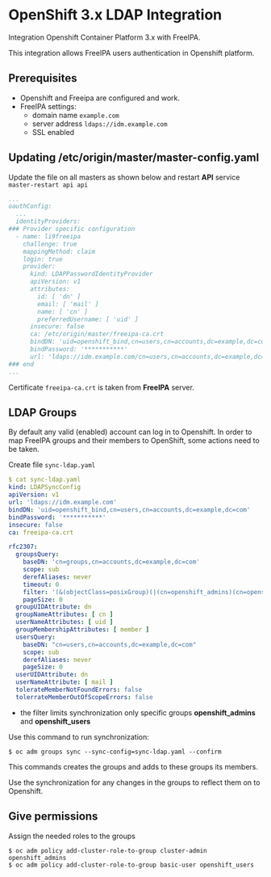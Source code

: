 # OpenShift 3.x LDAP Integration

Integration Openshift Container Platform 3.x with FreeIPA.

This integration allows FreeIPA users authentication in Openshift platform.

## Prerequisites

* Openshift and Freeipa are configured and work.
* FreeIPA settings:
  * domain name `example.com`
  * server address `ldaps://idm.example.com`
  * SSL enabled


## Updating /etc/origin/master/master-config.yaml
Update the file on all masters as shown below and restart __API__ service `master-restart api api`
```yaml
...
oauthConfig:
  ...
  identityProviders:
### Provider specific configuration
  - name: li9freeipa
    challenge: true
    mappingMethod: claim
    login: true
    provider:
      kind: LDAPPasswordIdentityProvider
      apiVersion: v1
      attributes:
        id: [ 'dn' ]
        email: [ 'mail' ]
        name: [ 'cn' ]
        preferredUsername: [ 'uid' ]
      insecure: false
      ca: /etc/origin/master/freeipa-ca.crt
      bindDN: 'uid=openshift_bind,cn=users,cn=accounts,dc=example,dc=com'
      bindPassword: '***********'
      url: 'ldaps://idm.example.com/cn=users,cn=accounts,dc=example,dc=com?uid'
### end
...
```
Certificate `freeipa-ca.crt` is taken from __FreeIPA__ server.

## LDAP Groups

By default any valid (enabled) account can log in to Openshift. In order to map FreeIPA groups and their members to OpenShift,
some actions need to be taken.

Create file `sync-ldap.yaml`
```yaml
$ cat sync-ldap.yaml
kind: LDAPSyncConfig
apiVersion: v1
url: 'ldaps://idm.example.com'
bindDN: 'uid=openshift_bind,cn=users,cn=accounts,dc=example,dc=com'
bindPassword: '***********'
insecure: false
ca: freeipa-ca.crt

rfc2307:
  groupsQuery:
    baseDN: 'cn=groups,cn=accounts,dc=example,dc=com'
    scope: sub
    derefAliases: never
    timeout: 0
    filter: '(&(objectClass=posixGroup)(|(cn=openshift_admins)(cn=openshift_users)))'
    pageSize: 0
  groupUIDAttribute: dn
  groupNameAttributes: [ cn ]
  userNameAttributes: [ uid ]
  groupMembershipAttributes: [ member ]
  usersQuery:
    baseDN: "cn=users,cn=accounts,dc=example,dc=com"
    scope: sub
    derefAliases: never
    pageSize: 0
  userUIDAttribute: dn
  userNameAttribute: [ mail ]
  tolerateMemberNotFoundErrors: false
  tolerrateMemberOutOfScopeErrors: false
```
* the filter limits synchronization only specific groups __openshift_admins__ and __openshift_users__

Use this command to run synchronization:
```
$ oc adm groups sync --sync-config=sync-ldap.yaml --confirm
```

This commands creates the groups and adds to these groups its members.

Use the synchronization for any changes in the groups to reflect them on to Openshift.

## Give permissions

Assign the needed roles to the groups

```
$ oc adm policy add-cluster-role-to-group cluster-admin openshift_admins
$ oc adm policy add-cluster-role-to-group basic-user openshift_users
```



